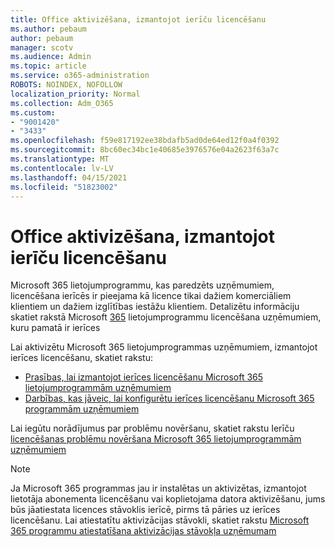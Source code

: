 ```yaml
---
title: Office aktivizēšana, izmantojot ierīču licencēšanu
ms.author: pebaum
author: pebaum
manager: scotv
ms.audience: Admin
ms.topic: article
ms.service: o365-administration
ROBOTS: NOINDEX, NOFOLLOW
localization_priority: Normal
ms.collection: Adm_O365
ms.custom:
- "9001420"
- "3433"
ms.openlocfilehash: f59e817192ee38bdafb5ad0de64ed12f0a4f0392
ms.sourcegitcommit: 8bc60ec34bc1e40685e3976576e04a2623f63a7c
ms.translationtype: MT
ms.contentlocale: lv-LV
ms.lasthandoff: 04/15/2021
ms.locfileid: "51823002"
---
```

# <a name="activating-office-using-device-based-licensing"></a>Office aktivizēšana, izmantojot ierīču licencēšanu

Microsoft 365 lietojumprogrammu, kas paredzēts uzņēmumiem, licencēšana ierīcēs ir pieejama kā licence tikai dažiem komerciāliem klientiem un dažiem izglītības iestāžu klientiem. Detalizētu informāciju skatiet rakstā Microsoft [365](https://docs.microsoft.com/deployoffice/device-based-licensing) lietojumprogrammu licencēšana uzņēmumiem, kuru pamatā ir ierīces

Lai aktivizētu Microsoft 365 lietojumprogrammas uzņēmumiem, izmantojot ierīces licencēšanu, skatiet rakstu:

- [Prasības, lai izmantojot ierīces licencēšanu Microsoft 365 lietojumprogrammām uzņēmumiem](https://docs.microsoft.com/deployoffice/device-based-licensing#requirements-for-using-device-based-licensing-for-microsoft-365-apps-for-enterprise)
- [Darbības, kas jāveic, lai konfigurētu ierīces licencēšanu Microsoft 365 programmām uzņēmumiem](https://docs.microsoft.com/deployoffice/device-based-licensing#steps-to-configure-device-based-licensing-for-microsoft-365-apps-for-enterprise)

Lai iegūtu norādījumus par problēmu novēršanu, skatiet rakstu Ierīču [licencēšanas problēmu novēršana Microsoft 365 lietojumprogrammām uzņēmumiem](https://docs.microsoft.com/deployoffice/device-based-licensing#troubleshoot-device-based-licensing-for-microsoft-365-apps-for-enterprise)

> [!NOTE]
> Ja Microsoft 365 programmas jau ir instalētas un aktivizētas, izmantojot lietotāja abonementa licencēšanu vai koplietojama datora aktivizēšanu, jums būs jāatiestata licences stāvoklis ierīcē, pirms tā pāries uz ierīces licencēšanu. Lai atiestatītu aktivizācijas stāvokli, skatiet rakstu [Microsoft 365 programmu atiestatīšana aktivizācijas stāvokļa uzņēmumam](https://docs.microsoft.com/office/troubleshoot/activation/reset-office-365-proplus-activation-state)
